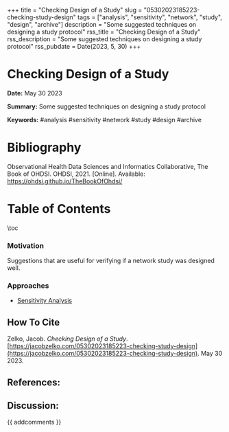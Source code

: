 +++
title = "Checking Design of a Study"
slug = "05302023185223-checking-study-design"
tags = ["analysis", "sensitivity", "network", "study", "design", "archive"]
description = "Some suggested techniques on designing a study protocol"
rss_title = "Checking Design of a Study"
rss_description = "Some suggested techniques on designing a study protocol"
rss_pubdate = Date(2023, 5, 30)
+++



Checking Design of a Study
=========

**Date:** May 30 2023

**Summary:** Some suggested techniques on designing a study protocol

**Keywords:** #analysis #sensitivity #network #study #design #archive

Bibliography
==========

Observational Health Data Sciences and Informatics Collaborative, The Book of OHDSI. OHDSI, 2021. [Online]. Available: https://ohdsi.github.io/TheBookOfOhdsi/

Table of Contents
=========

\toc

### Motivation

Suggestions that are useful for verifying if a network study was designed well.

### Approaches

  * [Sensitivity Analysis](https://jacobzelko.com/06092023043316-sensitivity-analysis)
## How To Cite

 Zelko, Jacob. _Checking Design of a Study_. [https://jacobzelko.com/05302023185223-checking-study-design](https://jacobzelko.com/05302023185223-checking-study-design). May 30 2023.
## References:
## Discussion: 

{{ addcomments }}
